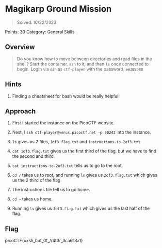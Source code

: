 # Magikarp Ground Mission

>Solved: 10/22/2023

Points: 30
Category: General Skills

## Overview

>Do you know how to move between directories and read files in the shell? Start the container, `ssh` to it, and then `ls` once connected to begin. Login via `ssh` as `ctf-player` with the password, `ee388b88`

## Hints

1. Finding a cheatsheet for bash would be really helpful!

## Approach

1. First I started the instance on the PicoCTF website.

2. Next, I `ssh ctf-player@venus.picoctf.net -p 50242` into the instance.

3. `ls` gives us 2 files, `1of3.flag.txt` and `instructions-to-2of3.txt`

4. `cat 1of3.flag.txt` gives us the first third of the flag, but we have to find the second and third.

5. `cat instructions-to-2of3.txt` tells us to go to the root.

6. `cd /` takes us to root, and running `ls` gives us `2of3.flag.txt` which gives us the 2 third of the flag.

7. The instructions file tell us to go home.

8. `cd ~` takes us home.

9. Running `ls` gives us `3of3.flag.txt` which gives us the last half of the flag.

## Flag
picoCTF{xxsh_0ut_0f_\/\/4t3r_3ca613a1}
